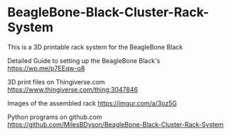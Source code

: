 # BeagleBone-Black-Cluster-Rack-System
This is a 3D printable rack system for the BeagleBone Black

Detailed Guide to setting up the BeagleBone Black's
     https://wp.me/p7EEqw-o8
     
3D print files on Thingiverse.com
     https://www.thingiverse.com/thing:3047846
     
Images of the assembled rack
     https://imgur.com/a/3oz5G
     
Python programs on github.com
     https://github.com/MilesBDyson/BeagleBone-Black-Cluster-Rack-System
